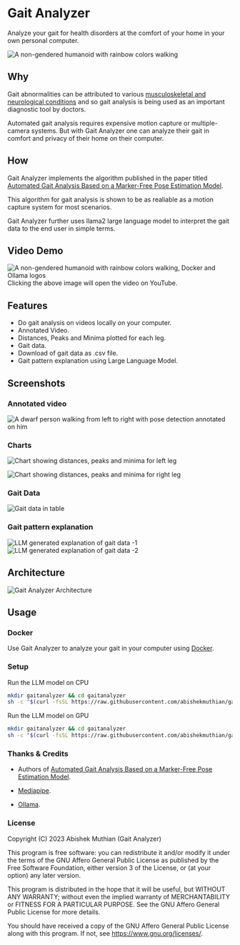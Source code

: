# Gait Analyzer

Analyze your gait for health disorders at the comfort of your home in your own personal computer.

![A non-gendered humanoid with rainbow colors walking](https://gaitanalyzer.s3.us-east-2.amazonaws.com/logo.png)

## Why

Gait abnormalities can be attributed to various [musculoskeletal and neurological conditions](https://stanfordmedicine25.stanford.edu/the25/gait.html) and so gait analysis is being used as an important diagnostic tool by doctors.

Automated gait analysis requires expensive motion capture or multiple-camera systems. But with Gait Analyzer one can analyze their gait in comfort and privacy of their home on their computer.

## How

Gait Analyzer implements the algorithm published in the paper titled [Automated Gait Analysis Based on a Marker-Free Pose Estimation Model](https://www.ncbi.nlm.nih.gov/pmc/articles/PMC10384445/).

This algorithm for gait analysis is shown to be as realiable as a motion capture system for most scenarios.

Gait Analyzer further uses llama2 large language model to interpret the gait data to the end user in simple terms.

## Video Demo

![A non-gendered humanoid with rainbow colors walking, Docker and Ollama logos](https://gaitanalyzer.s3.us-east-2.amazonaws.com/Video_Thumbnail.png)
Clicking the above image will open the video on YouTube.

## Features

- Do gait analysis on videos locally on your computer.
- Annotated Video.
- Distances, Peaks and Minima plotted for each leg.
- Gait data.
- Download of gait data as .csv file.
- Gait pattern explanation using Large Language Model.

## Screenshots

### Annotated video

![A dwarf person walking from left to right with pose detection annotated on him](https://gaitanalyzer.s3.us-east-2.amazonaws.com/annotated.gif)

### Charts

![Chart showing distances, peaks and minima for left leg](https://gaitanalyzer.s3.us-east-2.amazonaws.com/chart-1.png)

![Chart showing distances, peaks and minima for right leg](https://gaitanalyzer.s3.us-east-2.amazonaws.com/chart-2.png)

### Gait Data

![Gait data in table](https://gaitanalyzer.s3.us-east-2.amazonaws.com/gait-data.png)

### Gait pattern explanation

![LLM generated explanation of gait data -1](https://gaitanalyzer.s3.us-east-2.amazonaws.com/gait-explanation-1.png)
![LLM generated explanation of gait data -2](https://gaitanalyzer.s3.us-east-2.amazonaws.com/gait-explanation-2.png)

## Architecture

![Gait Analyzer Architecture](https://gaitanalyzer.s3.us-east-2.amazonaws.com/gait-analyzer-architecture.png?nocache=true)

## Usage

### Docker

Use Gait Analyzer to analyze your gait in your computer using [Docker](https://hub.docker.com/repository/docker/abishekmuthian/gaitanalyzer/general).

### Setup

Run the LLM model on CPU

```bash
mkdir gaitanalyzer && cd gaitanalyzer
sh -c "$(curl -fsSL https://raw.githubusercontent.com/abishekmuthian/gaitanalyzer/main/install.sh)"
```

Run the LLM model on GPU

```bash
mkdir gaitanalyzer && cd gaitanalyzer
sh -c "$(curl -fsSL https://raw.githubusercontent.com/abishekmuthian/gaitanalyzer/main/install-gpu.sh)"
```

### Thanks & Credits

- Authors of [Automated Gait Analysis Based on a Marker-Free Pose Estimation Model](https://www.ncbi.nlm.nih.gov/pmc/articles/PMC10384445/).

- [Mediapipe](https://github.com/google/mediapipe).

- [Ollama](https://github.com/jmorganca/ollama).

### License

Copyright (C) 2023 Abishek Muthian (Gait Analyzer)

This program is free software: you can redistribute it and/or modify
it under the terms of the GNU Affero General Public License as published
by the Free Software Foundation, either version 3 of the License, or
(at your option) any later version.

This program is distributed in the hope that it will be useful,
but WITHOUT ANY WARRANTY; without even the implied warranty of
MERCHANTABILITY or FITNESS FOR A PARTICULAR PURPOSE. See the
GNU Affero General Public License for more details.

You should have received a copy of the GNU Affero General Public License
along with this program. If not, see <https://www.gnu.org/licenses/>.
